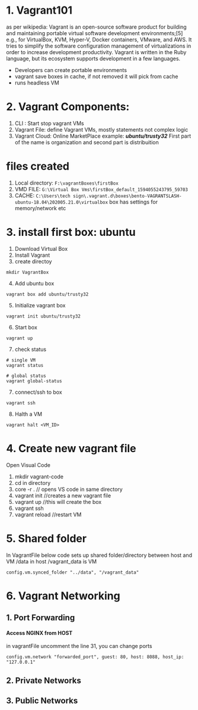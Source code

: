 # 1. Vagrant101
as per wikipedia: Vagrant is an open-source software product for building and maintaining portable virtual software development environments;[5] e.g., for VirtualBox, KVM, Hyper-V, Docker containers, VMware, and AWS. It tries to simplify the software configuration management of virtualizations in order to increase development productivity. Vagrant is written in the Ruby language, but its ecosystem supports development in a few languages.
* Developers can create portable environments
* vagrant save boxes in cache, if not removed it will pick from cache
* runs headless VM

# 2. Vagrant Components:
1. CLI : Start stop vagrant VMs 
2. Vagrant File: define Vagrant VMs, mostly statements not complex logic
3. Vagrant Cloud: Online MarketPlace
  example: ***ubuntu/trusty32*** First part of the name is organization and second part is distribuition
# files created

1. Local directory: `F:\vagrantBoxes\firstBox`
2. VMD FILE: `G:\Virtual Box Vms\firstBox_default_1594055243795_59703`
3. CACHE: `C:\Users\tech sign\.vagrant.d\boxes\bento-VAGRANTSLASH-ubuntu-18.04\202005.21.0\virtualbox` box has settings for memory/network etc

# 3. install first box: ubuntu
1. Download Virtual Box
2. Install Vagrant
3. create directoy 
```
mkdir VagrantBox
```
4. Add ubuntu box
```
vagrant box add ubuntu/trusty32
```
5. Initialize vagrant box
```
vagrant init ubuntu/trusty32
```
6. Start box
```
vagrant up
```
7. check status 
```
# single VM
vagrant status

# global status
vagrant global-status
```
7. connect/ssh to box
```
vagrant ssh
```
8. Halth a VM
```
vagrant halt <VM_ID>

```

# 4. Create new vagrant file
Open Visual Code
1. mkdir vagrant-code
2. cd in directory
3. core -r . // opens VS code in same directory
4. vagrant init //creates a new vagrant file
5. vagrant up //this will create the box
6. vagrant ssh
7. vagrant reload //restart VM

# 5. Shared folder
 In VagrantFile below code sets up shared folder/directory between host and VM /data in host /vagrant_data is VM
 ```
 config.vm.synced_folder "../data", "/vagrant_data"
 ```

# 6. Vagrant Networking
## 1. Port Forwarding
  #### Access NGINX from HOST
  in vagrantFile uncomment the line 31, you can change ports
  ```
  config.vm.network "forwarded_port", guest: 80, host: 8088, host_ip: "127.0.0.1"
  ```
## 2. Private Networks

## 3. Public Networks
